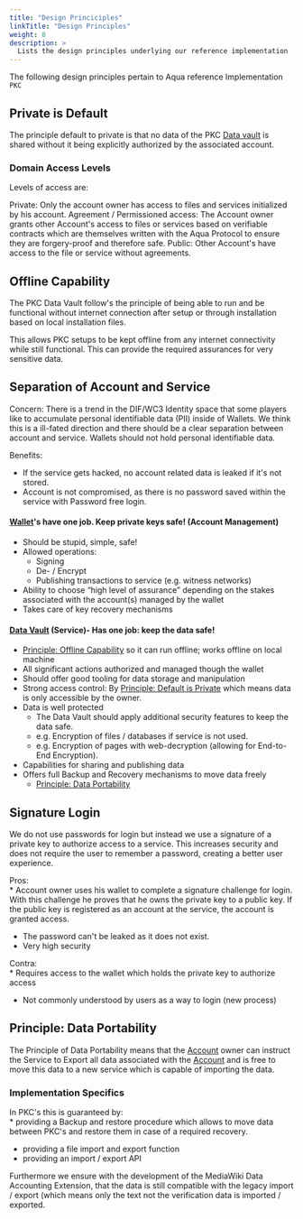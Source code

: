 ```yaml
---
title: "Design Princiciples"
linkTitle: "Design Principles"
weight: 8
description: >
  Lists the design principles underlying our reference implementation
---
```


The following design principles pertain to Aqua reference Implementation `PKC`

## Private is Default

The principle default to private is that no data of the PKC [Data
vault](whitepaper.md#data-vault) is shared without it being explicitly
authorized by the associated account.

### Domain Access Levels

Levels of access are:

Private: Only the account owner has access to files and services
initialized by his account. Agreement / Permissioned access: The Account
owner grants other Account's access to files or services based on
verifiable contracts which are themselves written with the Aqua Protocol
to ensure they are forgery-proof and therefore safe. Public: Other
Account's have access to the file or service without agreements.

## Offline Capability

The PKC Data Vault follow's the principle of being able to run and be
functional without internet connection after setup or through
installation based on local installation files.

This allows PKC setups to be kept offline from any internet connectivity
while still functional. This can provide the required assurances for
very sensitive data.

## Separation of Account and Service

Concern: There is a trend in the DIF/WC3 Identity space that some
players like to accumulate personal identifiable data (PII) inside of
Wallets. We think this is a ill-fated direction and there should be
a clear separation between account and service. Wallets should not hold
personal identifiable data.

Benefits:

-   If the service gets hacked, no account related data is leaked if
    it's not stored.
-   Account is not compromised, as there is no password saved within the
    service with Password free login.

#### [Wallet](whitepaper.md#wallet)'s have one job. Keep private keys safe! (Account Management)

-   Should be stupid, simple, safe!
-   Allowed operations:
    -   Signing
    -   De- / Encrypt
    -   Publishing transactions to service (e.g. witness networks)
-   Ability to choose “high level of assurance” depending on the stakes
    associated with the account(s) managed by the wallet
-   Takes care of key recovery mechanisms

#### [Data Vault](whitepaper.md#data-vault) (Service)- Has one job: keep the data safe!

-   [Principle: Offline
    Capability](Principle:_Offline_Capability) so it can run
    offline; works offline on local machine
-   All significant actions authorized and managed though the wallet
-   Should offer good tooling for data storage and manipulation
-   Strong access control: By [Principle: Default is
    Private](Principle:_Default_is_Private) which means data
    is only accessible by the owner.
-   Data is well protected
    -   The Data Vault should apply additional security features to keep
        the data safe.
    -   e.g. Encryption of files / databases if service is not used.
    -   e.g. Encryption of pages with web-decryption (allowing for
        End-to-End Encryption).
-   Capabilities for sharing and publishing data
-   Offers full Backup and Recovery mechanisms to move data freely
    -   [Principle: Data
        Portability](Principle:_Data_Portability "wikilink")

## Signature Login

We do not use passwords for login but instead we use a signature of a
private key to authorize access to a service. This increases security
and does not require the user to remember a password, creating a better
user experience.

Pros:  
\* Account owner uses his wallet to complete a signature challenge for
login. With this challenge he proves that he owns the private key to a
public key. If the public key is registered as an account at the
service, the account is granted access.

-   The password can't be leaked as it does not exist.
-   Very high security

Contra:  
\* Requires access to the wallet which holds the private key to
authorize access

-   Not commonly understood by users as a way to login (new process)

## Principle: Data Portability

The Principle of Data Portability means that the
[Account](whitepaper.md#account) owner can instruct the Service to Export
all data associated with the [Account](whitepaper.md#account) and is free
to move this data to a new service which is capable of importing the
data.

### Implementation Specifics

In PKC's this is guaranteed by:  
\* providing a Backup and restore procedure which allows to move data
between PKC's and restore them in case of a required recovery.

-   providing a file import and export function
-   providing an import / export API

Furthermore we ensure with the development of the MediaWiki Data
Accounting Extension, that the data is still compatible with the legacy
import / export (which means only the text not the verification data is
imported / exported.
